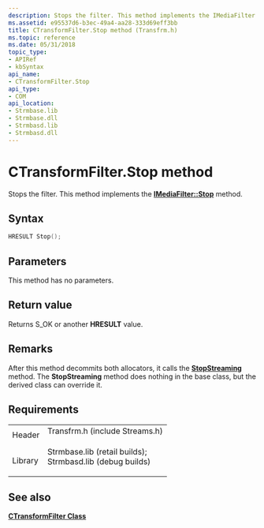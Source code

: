 ```yaml
---
description: Stops the filter. This method implements the IMediaFilter::Stop method.
ms.assetid: e95537d6-b3ec-49a4-aa28-333d69eff3bb
title: CTransformFilter.Stop method (Transfrm.h)
ms.topic: reference
ms.date: 05/31/2018
topic_type: 
- APIRef
- kbSyntax
api_name: 
- CTransformFilter.Stop
api_type: 
- COM
api_location: 
- Strmbase.lib
- Strmbase.dll
- Strmbasd.lib
- Strmbasd.dll
---
```


# CTransformFilter.Stop method

Stops the filter. This method implements the [**IMediaFilter::Stop**](/windows/desktop/api/Strmif/nf-strmif-imediafilter-stop) method.

## Syntax


```C++
HRESULT Stop();
```



## Parameters

This method has no parameters.

## Return value

Returns S\_OK or another **HRESULT** value.

## Remarks

After this method decommits both allocators, it calls the [**StopStreaming**](ctransformfilter-stopstreaming.md) method. The **StopStreaming** method does nothing in the base class, but the derived class can override it.

## Requirements



|                    |                                                                                                                                                                                            |
|--------------------|--------------------------------------------------------------------------------------------------------------------------------------------------------------------------------------------|
| Header<br/>  | <dl> <dt>Transfrm.h (include Streams.h)</dt> </dl>                                                                                  |
| Library<br/> | <dl> <dt>Strmbase.lib (retail builds); </dt> <dt>Strmbasd.lib (debug builds)</dt> </dl> |



## See also

<dl> <dt>

[**CTransformFilter Class**](ctransformfilter.md)
</dt> </dl>

 

 





